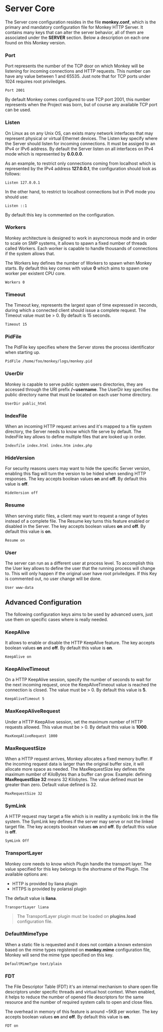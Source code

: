 # Server Core

The Server core configuration resides in the file __monkey.conf__, which is the primary and mandatory configuration file for Monkey HTTP Server. It contains many keys that can alter the server behavior, all of them are associated under the __SERVER__ section. Below a description on each one found on this Monkey version.


### Port

Port represents the number of the TCP door on which Monkey will be listening for incoming  connections and HTTP requests. This number can have any value between 1 and 65535. Just note that for TCP ports under 1024 requires root priviledges.

    Port 2001

By default Monkey comes configured to use TCP port 2001, this number represents when the Project was born, but of course any available TCP port can be used.

### Listen

On Linux as on any Unix OS, can exists many network interfaces that may represent physical or virtual Ethernet devices. The Listen key specify where the Server should listen for incoming connections. It must be assiged to an IPv4 or IPv6 address. By default the Server listen on all interfaces on IPv4 mode which is represented by __0.0.0.0__.

As an example, to restrict only connections coming from localhost which is represented by the IPv4 address __127.0.0.1__, the configuration should look as follows:

    Listen 127.0.0.1

In the other hand, to restrict to localhost connections but in IPv6 mode you should use:

    Listen ::1

By default this key is commented on the configuration.

### Workers

Monkey architecture is designed to work in asyncronous mode and in order to scale on SMP systems, it allows to spawn a fixed number of threads called Workers. Each worker is capable to handle thousands of connections if the system allows that.

The Workers key defines the number of Workers to spawn when Monkey starts. By default this key comes with value __0__ which aims to spawn one worker per existent CPU core.

    Workers 0


### Timeout

The Timeout key, represents the largest span of time expressed in seconds, during which a connected client should issue a complete request. The Timeout value must be > 0. By default is 15 seconds.

    Timeout 15

### PidFile

The PidFile key specifies where the Server stores the process identificator when starting up.

    PidFile /home/foo/monkey/logs/monkey.pid

### UserDir

Monkey is capable to serve public system users directories, they are accessed through the URI prefix __/~username__. The UserDir key specifies the public directory name that must be located on each user home directory.

    UserDir public_html

### IndexFile

When an incoming HTTP request arrives and it's mapped to a file system directory, the Server needs to know which file serve by default. The IndexFile key allows to define multiple files that are looked up in order.

    Indexfile index.html index.htm index.php

### HideVersion

For security reasons users may want to hide the specific Server version, enabling this flag will turn the version to be hided when sending HTTP responses. The key accepts boolean values __on__ and __off__. By default this value is __off__.

    HideVersion off

### Resume

When serving static files, a client may want to request a range of bytes instead of a complete file. The Resume key turns this feature enabled or disabled in the Server. The key accepts boolean values __on__ and __off__. By default this value is __on__.

    Resume on

### User

The server can run as a different user at process level. To accomplish this the User key allows to define the user that the running process will change to. This will only happen if the original user have root priviledges. If this Key is commented out, no user change will be done.

    User www-data


## Advanced Configuration

The following configuration keys aims to be used by advanced users, just use them on specific cases where is really needed.

### KeepAlive

It allows to enable or disable the HTTP KeepAlive feature. The key accepts boolean values __on__ and __off__. By default this value is __on__.

    KeepAlive on

### KeepAliveTimeout

On a HTTP KeepAlive session, specify the number of seconds to wait for the next incoming request, once the KeepAliveTimeout value is reached the connection is closed. The value must be > 0. By default this value is __5__.

    KeepAliveTimeout 5

### MaxKeepAliveRequest

Under a HTTP KeepAlive session, set the maximum number of HTTP requests allowed. This value must be > 0. By default this value is __1000__.

    MaxKeepAliveRequest 1000

### MaxRequestSize

When a HTTP request arrives, Monkey allocates a fixed memory buffer. If the incoming request data is larger than the original buffer size, it will allocate more space as needed. The MaxRequestSize key defines the maximum number of KiloBytes than a buffer can grow. Example: defining __MaxRequestSize 32__ means 32 Kilobytes. The value defined must be greater than zero. Default value defined is 32.

    MaxRequestSize 32

### SymLink

A HTTP request may target a file which is in reallity a symbolic link in the file system. The SymLink key defines if the server may serve or not the linked target file. The key accepts boolean values __on__ and __off__. By default this value is __off__.

    SymLink Off

### TransportLayer

Monkey core needs to know which Plugin handle the transport layer. The value specified for this key belongs to the shortname of the Plugin. The available options are:

 * HTTP is provided by liana plugin
 * HTTPS is provided by polarssl plugin

The default value is __liana__.

    TransportLayer liana

> The TransportLayer plugin must be loaded on __plugins.load__ configuration file.

### DefaultMimeType

When a static file is requested and it does not contain a known extension based on the mime types registered on __monkey.mime__ configuration file, Monkey will send the mime type specified on this key.

    DefaultMimeType text/plain

### FDT

The File Descriptor Table (FDT) it's an internal mechanism to share open file descriptors under specific threads and virtual host context. When enabled, it helps to reduce the number of opened file descriptors for the same resource and the number of required system calls to open and close files.

The overhead in memory of this feature is around ~5KB per worker. The key accepts boolean values __on__ and __off__. By default this value is __on__.

    FDT on

